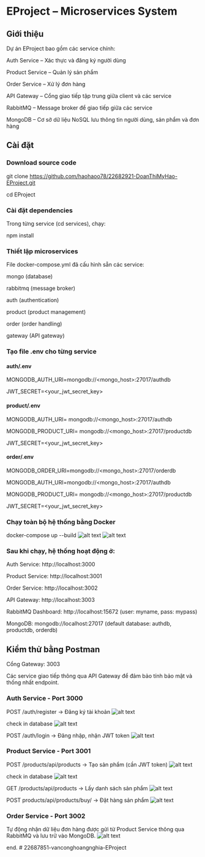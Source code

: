 # EProject – Microservices System

## Giới thiệu

Dự án EProject bao gồm các service chính:

Auth Service – Xác thực và đăng ký người dùng

Product Service – Quản lý sản phẩm

Order Service – Xử lý đơn hàng

API Gateway – Cổng giao tiếp tập trung giữa client và các service

RabbitMQ – Message broker để giao tiếp giữa các service

MongoDB – Cơ sở dữ liệu NoSQL lưu thông tin người dùng, sản phẩm và đơn hàng

## Cài đặt

### Download source code

git clone <https://github.com/haohaoo78/22682921-DoanThiMyHao-EProject.git>

cd EProject

### Cài đặt dependencies

Trong từng service (cd services), chạy:

npm install

### Thiết lập microservices

File docker-compose.yml đã cấu hình sẵn các service:

mongo (database)

rabbitmq (message broker)

auth (authentication)

product (product management)

order (order handling)

gateway (API gateway)

### Tạo file .env cho từng service

#### auth/.env

MONGODB_AUTH_URI=mongodb://<mongo_host>:27017/authdb

JWT_SECRET=<your_jwt_secret_key>

#### product/.env

MONGODB_AUTH_URI= mongodb://<mongo_host>:27017/authdb

MONGODB_PRODUCT_URI= mongodb://<mongo_host>:27017/productdb

JWT_SECRET=<your_jwt_secret_key>

#### order/.env

MONGODB_ORDER_URI=mongodb://<mongo_host>:27017/orderdb

MONGODB_AUTH_URI=mongodb://<mongo_host>:27017/authdb

MONGODB_PRODUCT_URI= mongodb://<mongo_host>:27017/productdb

JWT_SECRET=<your_jwt_secret_key>

### Chạy toàn bộ hệ thống bằng Docker

docker-compose up --build
![alt text](img_readme/image.png)
![alt text](img_readme/image-9.png)

### Sau khi chạy, hệ thống hoạt động ở:

Auth Service: http://localhost:3000

Product Service: http://localhost:3001

Order Service: http://localhost:3002

API Gateway: http://localhost:3003

RabbitMQ Dashboard: http://localhost:15672
(user: myname, pass: mypass)

MongoDB: mongodb://localhost:27017
(default database: authdb, productdb, orderdb)

## Kiểm thử bằng Postman

Cổng Gateway: 3003

Các service giao tiếp thông qua API Gateway để đảm bảo tính bảo mật và thống nhất endpoint.

### Auth Service - Port 3000

POST /auth/register → Đăng ký tài khoản
![alt text](img_readme/image-1.png)

check in database
![alt text](img_readme/image-2.png)

POST /auth/login → Đăng nhập, nhận JWT token
![alt text](img_readme/image-3.png)

### Product Service - Port 3001

POST /products/api/products → Tạo sản phẩm (cần JWT token)
![alt text](img_readme/image-4.png)

check in database
![alt text](img_readme/image-5.png)

GET /products/api/products → Lấy danh sách sản phẩm
![alt text](img_readme/image-6.png)

POST products/api/products/buy/ → Đặt hàng sản phẩm
![alt text](img_readme/image-7.png)

### Order Service - Port 3002

Tự động nhận dữ liệu đơn hàng được gửi từ Product Service thông qua RabbitMQ và lưu trữ vào MongoDB.
![alt text](img_readme/image-8.png)

end.
#   2 2 6 8 7 8 5 1 - v a n c o n g h o a n g n g h i a - E P r o j e c t  
 